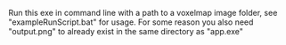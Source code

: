 Run this exe in command line with a path to a voxelmap image folder, see "exampleRunScript.bat" for usage.
For some reason you also need "output.png" to already exist in the same directory as "app.exe"